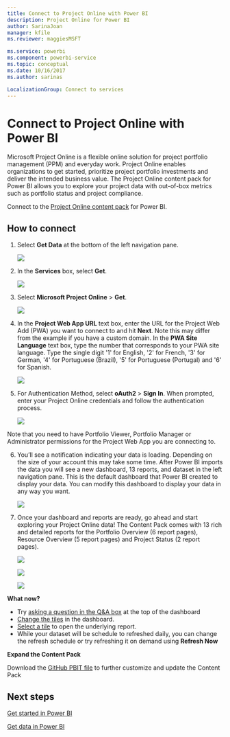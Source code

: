 ```yaml
---
title: Connect to Project Online with Power BI
description: Project Online for Power BI
author: SarinaJoan
manager: kfile
ms.reviewer: maggiesMSFT

ms.service: powerbi
ms.component: powerbi-service
ms.topic: conceptual
ms.date: 10/16/2017
ms.author: sarinas

LocalizationGroup: Connect to services
---
```

# Connect to Project Online with Power BI
Microsoft Project Online is a flexible online solution for project portfolio management (PPM) and everyday work. Project Online enables organizations to get started, prioritize project portfolio investments and deliver the intended business value. The Project Online content pack for Power BI allows you to explore your project data with out-of-box metrics such as portfolio status and project compliance.

Connect to the [Project Online content pack](https://app.powerbi.com/getdata/services/project-online) for Power BI.

## How to connect
1. Select **Get Data** at the bottom of the left navigation pane.
   
    ![](media/service-connect-to-project-online/getdata.png)
2. In the **Services** box, select **Get**.
   
   ![](media/service-connect-to-project-online/services.png)
3. Select **Microsoft Project Online** \> **Get**.
   
   ![](media/service-connect-to-project-online/mproject.png)
4. In the **Project Web App URL** text box, enter the URL for the Project Web Add (PWA) you want to connect to and hit **Next**. Note this may differ from the example if you have a custom domain. In the **PWA Site Language** text box, type the number that corresponds to your PWA site language. Type the single digit '1' for English, '2' for French, '3' for German, '4' for Portuguese (Brazil), '5' for Portuguese (Portugal) and '6' for Spanish. 
   
    ![](media/service-connect-to-project-online/params.png)
5. For Authentication Method, select **oAuth2** \> **Sign In**. When prompted, enter your Project Online credentials and follow the authentication process.
   
    ![](media/service-connect-to-project-online/creds.png)
    
Note that you need to have Portfolio Viewer, Portfolio Manager or Administrator permissions for the Project Web App you are connecting to.

6. You’ll see a notification indicating your data is loading. Depending on the size of your account this may take some time. After Power BI imports the data you will see a new dashboard, 13 reports, and dataset in the left navigation pane. This is the default dashboard that Power BI created to display your data. You can modify this dashboard to display your data in any way you want.

   ![](media/service-connect-to-project-online/dashboard2.png)

7. Once your dashboard and reports are ready, go ahead and start exploring your Project Online data! The Content Pack comes with 13 rich and detailed reports for the Portfolio Overview (6 report pages), Resource Overview (5 report pages) and Project Status (2 report pages). 

   ![](media/service-connect-to-project-online/report1.png)
   
   ![](media/service-connect-to-project-online/report3.png)
   
   ![](media/service-connect-to-project-online/report2.png)

**What now?**

* Try [asking a question in the Q&A box](power-bi-q-and-a.md) at the top of the dashboard
* [Change the tiles](service-dashboard-edit-tile.md) in the dashboard.
* [Select a tile](service-dashboard-tiles.md) to open the underlying report.
* While your dataset will be schedule to refreshed daily, you can change the refresh schedule or try refreshing it on demand using **Refresh Now**

**Expand the Content Pack**

Download the [GitHub PBIT file](https://github.com/OfficeDev/Project-Power-BI-Content-Packs) to further customize and update the Content Pack

## Next steps
[Get started in Power BI](service-get-started.md)

[Get data in Power BI](service-get-data.md)

